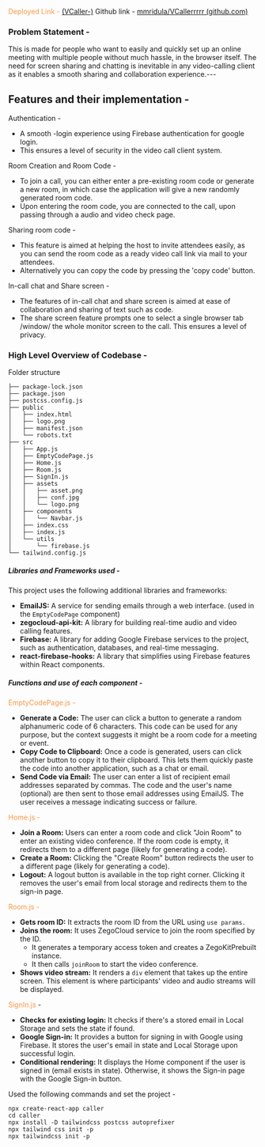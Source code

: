 <font color="#f79646">Deployed Link -</font> [(VCaller-)](https://v-callerrrrr.vercel.app/)
Github link - [mmridula/VCallerrrrr (github.com)](https://github.com/mmridula/VCallerrrrr)

### Problem Statement - 
This is made for people who want to easily and quickly set up  an online meeting with multiple people without much hassle, in the browser itself.
The need for screen sharing and chatting is inevitable in any video-calling client as it enables a smooth sharing and collaboration experience.---

## Features and their implementation - 
Authentication - 
* A smooth -login experience using Firebase authentication for google login.
* This ensures a level of security in the video call client system.

Room Creation and Room Code -
* To join a call, you can either enter a pre-existing room code or generate a new room, in which case the application will give a new randomly generated room code.
* Upon entering the room code, you are connected to the call, upon passing through a audio and video check page.

Sharing room code - 
* This feature is aimed at helping the host to invite attendees easily, as you can send the room code as a ready video call link via mail to your attendees.
* Alternatively you can copy the code by pressing the 'copy code' button.

In-call chat and Share screen - 
- The features of in-call chat and share screen is aimed at ease of collaboration and sharing of text such as code. 
- The share screen feature prompts one to select a single browser tab /window/ the whole monitor screen to the call. This ensures a level of privacy.

### High Level Overview of Codebase -
Folder structure
```
├── package-lock.json
├── package.json
├── postcss.config.js
├── public
│   ├── index.html
│   ├── logo.png
│   ├── manifest.json
│   └── robots.txt
├── src
│   ├── App.js
│   ├── EmptyCodePage.js
│   ├── Home.js
│   ├── Room.js
│   ├── SignIn.js
│   ├── assets
│   │   ├── asset.png
│   │   ├── conf.jpg
│   │   └── logo.png
│   ├── components
│   │   └── Navbar.js
│   ├── index.css
│   ├── index.js
│   └── utils
│       └── firebase.js
└── tailwind.config.js
```

##### Libraries and Frameworks used - 
This project uses the following additional libraries and frameworks:

- **EmailJS:** A service for sending emails through a web interface. (used in the `EmptyCodePage` component)
- **zegocloud-api-kit:** A library for building real-time audio and video calling features.
- **Firebase:** A library for adding Google Firebase services to the project, such as authentication, databases, and real-time messaging.
- **react-firebase-hooks:** A library that simplifies using Firebase features within React components.

##### Functions and use of each component - 
<font color="#f79646">EmptyCodePage.js -</font>
- **Generate a Code:** The user can click a button to generate a random alphanumeric code of 6 characters. This code can be used for any purpose, but the context suggests it might be a room code for a meeting or event.
- **Copy Code to Clipboard:** Once a code is generated, users can click another button to copy it to their clipboard. This lets them quickly paste the code into another application, such as a chat or email.
- **Send Code via Email:** The user can enter a list of recipient email addresses separated by commas. The code and the user's name (optional) are then sent to those email addresses using EmailJS. The user receives a message indicating success or failure.
  
<font color="#f79646">Home.js -</font>
- **Join a Room:** Users can enter a room code and click "Join Room" to enter an existing video conference. If the room code is empty, it redirects them to a different page (likely for generating a code).
- **Create a Room:** Clicking the "Create Room" button redirects the user to a different page (likely for generating a code).
- **Logout:** A logout button is available in the top right corner. Clicking it removes the user's email from local storage and redirects them to the sign-in page.

<font color="#f79646">Room.js - </font>
- **Gets room ID:** It extracts the room ID from the URL using `use params.`
- **Joins the room:** It uses ZegoCloud service to join the room specified by the ID.
    - It generates a temporary access token and creates a ZegoKitPrebuilt instance.
    - It then calls `joinRoom` to start the video conference.
- **Shows video stream:** It renders a `div` element that takes up the entire screen. This element is where participants' video and audio streams will be displayed.

<font color="#f79646">SignIn.js</font> -
- **Checks for existing login:** It checks if there's a stored email in Local Storage and sets the state if found.
- **Google Sign-in:** It provides a button for signing in with Google using Firebase. It stores the user's email in state and Local Storage upon successful login.
- **Conditional rendering:** It displays the Home component if the user is signed in (email exists in state). Otherwise, it shows the Sign-in page with the Google Sign-in button.

Used the following commands and set the project - 
``` shell
npx create-react-app caller
cd caller
npx install -D tailwindcss postcss autoprefixer
npx tailwind css init -p
npx tailwindcss init -p
```


